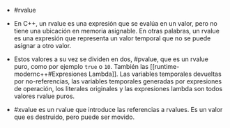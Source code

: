 - #rvalue

- En C++, un rvalue es una expresión que se evalúa en un valor, pero no tiene una ubicación en memoria asignable. En otras palabras, un rvalue es una expresión que representa un valor temporal que no se puede asignar a otro valor.

- Estos valores a su vez se dividen en dos, #pvalue, que es un rvalue puro, como por ejemplo `true` o `10`. También las  [[runtime-modernc++#Expresiones Lambda]]. Las variables temporales devueltas por no-referencias, las variables temporales generadas por expresiones de operación, los literales originales y las expresiones lambda son todos valores rvalue puros.

- #xvalue es un rvalue que introduce las referencias a rvalues. Es un valor que es destruido, pero puede ser movido.